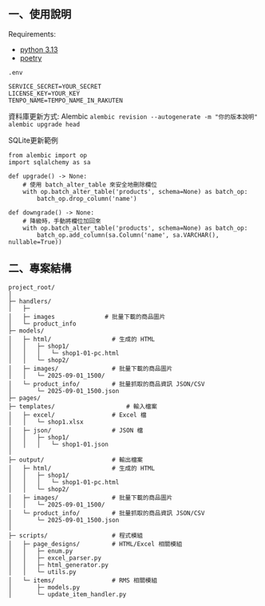 ## 一、使用說明

Requirements:

- [python 3.13](https://www.python.org/downloads/)
- [poetry](https://blog.kyomind.tw/python-poetry/#%E5%AE%89%E8%A3%9D-Poetry)

`.env`

```
SERVICE_SECRET=YOUR_SECRET
LICENSE_KEY=YOUR_KEY
TENPO_NAME=TEMPO_NAME_IN_RAKUTEN
```

資料庫更新方式:
Alembic
`alembic revision --autogenerate -m "你的版本說明"`
`alembic upgrade head`

SQLite更新範例

```
from alembic import op
import sqlalchemy as sa

def upgrade() -> None:
    # 使用 batch_alter_table 來安全地刪除欄位
    with op.batch_alter_table('products', schema=None) as batch_op:
        batch_op.drop_column('name')

def downgrade() -> None:
    # 降級時，手動將欄位加回來
    with op.batch_alter_table('products', schema=None) as batch_op:
        batch_op.add_column(sa.Column('name', sa.VARCHAR(), nullable=True))
```

## 二、專案結構

```
project_root/
│
├─ handlers/                  
│   ├─ 
│   ├─ images              # 批量下載的商品圖片
│   └─ product_info       
├─ models/                 
│   ├─ html/                 # 生成的 HTML
│   │   ├─ shop1/
│   │   │   └─ shop1-01-pc.html
│   │   └─ shop2/
│   ├─ images/               # 批量下載的商品圖片
│   │   └─ 2025-09-01_1500/
│   └─ product_info/         # 批量抓取的商品資訊 JSON/CSV
│       └─ 2025-09-01_1500.json      
├─ pages/     
├─ templates/                    # 輸入檔案
│   ├─ excel/                # Excel 檔
│   │   └─ shop1.xlsx
│   ├─ json/                 # JSON 檔
│   │   ├─ shop1/ 
│   │   │   └─ shop1-01.json
│
├─ output/                   # 輸出檔案
│   ├─ html/                 # 生成的 HTML
│   │   ├─ shop1/
│   │   │   └─ shop1-01-pc.html
│   │   └─ shop2/
│   ├─ images/               # 批量下載的商品圖片
│   │   └─ 2025-09-01_1500/
│   └─ product_info/         # 批量抓取的商品資訊 JSON/CSV
│       └─ 2025-09-01_1500.json 
│
├─ scripts/                  # 程式模組
│   ├─ page_designs/         # HTML/Excel 相關模組
│   │   ├─ enum.py
│   │   ├─ excel_parser.py
│   │   ├─ html_generator.py
│   │   └─ utils.py
│   └─ items/                # RMS 相關模組
│       ├─ models.py
│       └─ update_item_handler.py
```